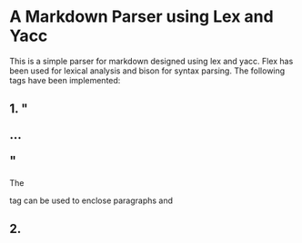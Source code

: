 # A Markdown Parser using Lex and Yacc

This is a simple parser for markdown designed using lex and yacc. Flex has been used for lexical analysis and bison for syntax parsing. The following tags have been implemented:
## 1. "<p>...</p>"
The <p> tag can be used to enclose paragraphs and
## 2. <br>
